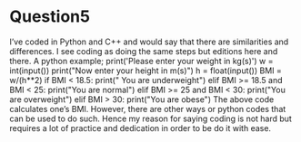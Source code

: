# Question5
I’ve coded in Python and C++ and would say that there are similarities and differences. I see coding as doing the same steps but editions here and there. A python example;
print('Please enter your weight in kg(s)')
w = int(input())
print("Now enter your height in m(s)")
h = float(input())
BMI = w/(h**2)
if BMI < 18.5:
    print(" You are underweight")
elif BMI >= 18.5 and BMI < 25:
    print("You are normal")
elif BMI >= 25 and BMI < 30:
    print("You are overweight")
elif BMI > 30:
    print("You are obese")
The above code calculates one’s BMI. However, there are other ways or python codes that can be used to do such. Hence my reason for saying coding is not hard but requires a lot of practice and dedication in order to be do it with ease.
